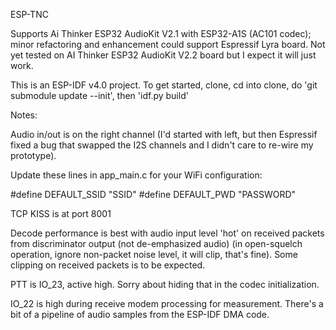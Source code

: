 ESP-TNC

Supports Ai Thinker ESP32 AudioKit V2.1 with ESP32-A1S (AC101 codec); minor refactoring and enhancement could support Espressif Lyra board. Not yet tested on AI Thinker ESP32 AudioKit V2.2 board but I expect it will just work.

This is an ESP-IDF v4.0 project. To get started, clone, cd into clone, do 'git submodule update --init', then 'idf.py build'

Notes:

Audio in/out is on the right channel (I'd started with left, but then Espressif fixed a bug that swapped the I2S channels and I didn't care to re-wire my prototype).

Update these lines in app_main.c for your WiFi configuration:

#define DEFAULT_SSID    "SSID"
#define DEFAULT_PWD     "PASSWORD"

TCP KISS is at port 8001

Decode performance is best with audio input level 'hot' on received packets from discriminator output (not de-emphasized audio) (in open-squelch operation, ignore non-packet noise level, it will clip, that's fine). Some clipping on received packets is to be expected.

PTT is IO_23, active high. Sorry about hiding that in the codec initialization.

IO_22 is high during receive modem processing for measurement. There's a bit of a pipeline of audio samples from the ESP-IDF DMA code.


